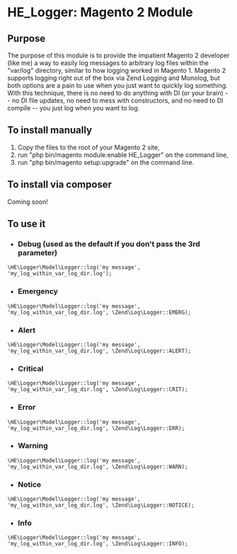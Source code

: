 # HE_Logger: Magento 2 Module

## Purpose
The purpose of this module is to provide the impatient Magento 2 developer (like me) a way to easily log messages to arbitrary log files within the "var/log" directory, similar to how logging worked in Magento 1. Magento 2 supports logging right out of the box via Zend Logging and Monolog, but both options are a pain to use when you just want to quickly log something. With this technique, there is no need to do anything with DI (or your brain) -- no DI file updates, no need to mess with constructors, and no need to DI compile -- you just log when you want to log.

## To install manually
1. Copy the files to the root of your Magento 2 site,
2. run "php bin/magento module:enable HE_Logger" on the command line,
3. run "php bin/magento setup:upgrade" on the command line.


## To install via composer
Coming soon!


## To use it
- ### Debug (used as the default if you don't pass the 3rd parameter)
`\HE\Logger\Model\Logger::log('my message', 'my_log_within_var_log_dir.log');`

- ### Emergency
`\HE\Logger\Model\Logger::log('my message', 'my_log_within_var_log_dir.log', \Zend\Log\Logger::EMERG);`

- ### Alert
`\HE\Logger\Model\Logger::log('my message', 'my_log_within_var_log_dir.log', \Zend\Log\Logger::ALERT);`

- ### Critical
`\HE\Logger\Model\Logger::log('my message', 'my_log_within_var_log_dir.log', \Zend\Log\Logger::CRIT);`

- ### Error
`\HE\Logger\Model\Logger::log('my message', 'my_log_within_var_log_dir.log', \Zend\Log\Logger::ERR);`

- ### Warning
`\HE\Logger\Model\Logger::log('my message', 'my_log_within_var_log_dir.log', \Zend\Log\Logger::WARN);`

- ### Notice
`\HE\Logger\Model\Logger::log('my message', 'my_log_within_var_log_dir.log', \Zend\Log\Logger::NOTICE);`

- ### Info
`\HE\Logger\Model\Logger::log('my message', 'my_log_within_var_log_dir.log', \Zend\Log\Logger::INFO);`
